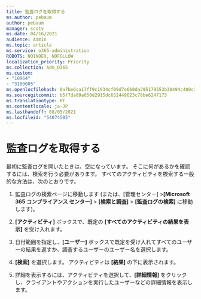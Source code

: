 ```yaml
---
title: 監査ログを取得する
ms.author: pebaum
author: pebaum
manager: scotv
ms.date: 04/16/2021
audience: Admin
ms.topic: article
ms.service: o365-administration
ROBOTS: NOINDEX, NOFOLLOW
localization_priority: Priority
ms.collection: Adm_O365
ms.custom:
- "10964"
- "3100005"
ms.openlocfilehash: 0a7be6ca17ff9c1934cf09d7e660da295179553b30494c409c345c5e3b5c5fd8
ms.sourcegitcommit: b5f7da89a650d2915dc652449623c78be6247175
ms.translationtype: HT
ms.contentlocale: ja-JP
ms.lasthandoff: 08/05/2021
ms.locfileid: "54074505"
---
```

# <a name="retrieve-the-audit-logs"></a>監査ログを取得する

最初に監査ログを開いたときは、空になっています。 そこに何があるかを確認するには、検索を行う必要があります。 すべてのアクティビティを検索する一般的な方法は、次のとおりです。

1. 監査ログの検索ページに移動します (または、[管理センター] >**[Microsoft 365 コンプライアンス センター]** > **[検索と調査]** > **[監査ログの検索]** に移動します)。

1. **[アクティビティ]** ボックスで、既定の **[すべてのアクティビティの結果を表示]** を受け入れます。

1. 日付範囲を指定し、**[ユーザー]** ボックスで既定を受け入れてすべてのユーザーの結果を返すか、調査するユーザーのユーザー名を選択します。

1. **[検索]** を選択します。 アクティビティは **[結果]** の下に表示されます。

1. 詳細を表示するには、アクティビティを選択して、**[詳細情報]** をクリックし、クライアントやアクションを実行したユーザーなどの詳細情報を表示します。
